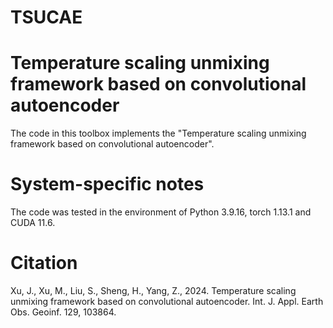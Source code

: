 # TSUCAE
# Temperature scaling unmixing framework based on convolutional autoencoder
The code in this toolbox implements the "Temperature scaling unmixing framework based on convolutional autoencoder".
# System-specific notes
The code was tested in the environment of Python 3.9.16, torch 1.13.1 and CUDA 11.6.
# Citation
Xu, J., Xu, M., Liu, S., Sheng, H., Yang, Z., 2024. Temperature scaling unmixing framework based on convolutional autoencoder. Int. J. Appl. Earth Obs. Geoinf. 129, 103864.
